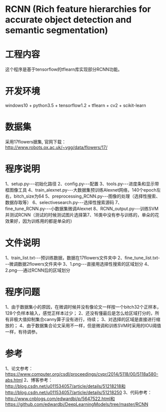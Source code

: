 # RCNN (Rich feature hierarchies for accurate object detection and semantic segmentation)
# 工程内容
这个程序是基于tensorflow的tflearn库实现部分RCNN功能。

# 开发环境
windows10 + python3.5 + tensorflow1.2 + tflearn + cv2 + scikit-learn

# 数据集
采用17flowers据集, 官网下载：http://www.robots.ox.ac.uk/~vgg/data/flowers/17/

# 程序说明
1、setup.py---初始化路径
2、config.py---配置
3、tools.py---进度条和显示带框图像工具
4、train_alexnet.py---大数据集预训练Alexnet网络，140个epoch左右，bitch_size为64
5、preprocessing_RCNN.py---图像的处理（选择性搜索、数据存取等）
6、selectivesearch.py---选择性搜索源码
7、fine_tune_RCNN.py---小数据集微调Alexnet
8、RCNN_output.py---训练SVM并测试RCNN（测试的时候测试图片选择第7、16类中没有参与训练的，单朵的花效果好，因为训练用的都是单朵的）

# 文件说明
1、train_list.txt---预训练数据，数据在17flowers文件夹中
2、fine_tune_list.txt---微调数据2flowers文件夹中
3、1.png---直接用选择性搜索的区域划分
4、2.png---通过RCNN后的区域划分

# 程序问题
1、由于数据集小的原因，在微调时候并没有像论文一样按一个bitch32个正样本，128个负样本输入，感觉正样本过少；
2、还没有懂最后是怎么给区域打分的，所有非极大值抑制集合canny算子没有进行，待续；
3、对选择的区域是直接进行缩放的；
4、由于数据集合论文采用不一样，但是微调和训练SVM时采用的IOU阈值一样，有待调参。

# 参考
1、论文参考：https://www.computer.org/csdl/proceedings/cvpr/2014/5118/00/5118a580-abs.html
2、博客参考：http://blog.csdn.net/u011534057/article/details/51218218和http://blog.csdn.net/u011534057/article/details/51218250
3、代码参考：http://www.cnblogs.com/edwardbi/p/5647522.html和https://github.com/edwardbi/DeepLearningModels/tree/master/RCNN

